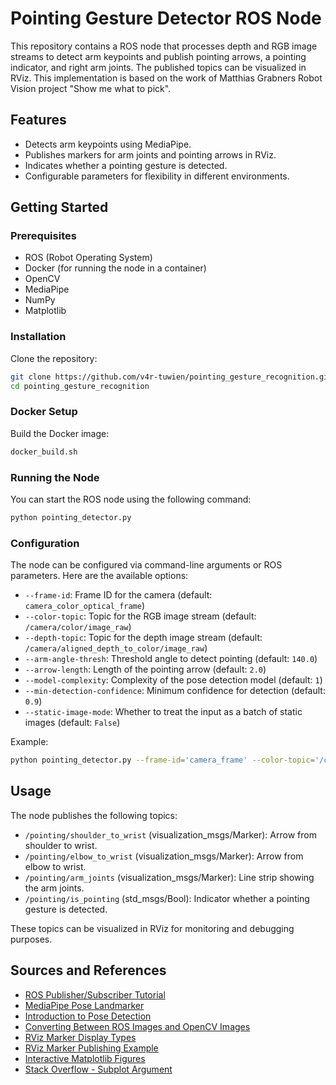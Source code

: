 # Pointing Gesture Detector ROS Node

This repository contains a ROS node that processes depth and RGB image streams to detect arm keypoints and publish pointing arrows, a pointing indicator, and right arm joints. The published topics can be visualized in RViz.
This implementation is based on the work of Matthias Grabners Robot Vision project "Show me what to pick".

## Features

- Detects arm keypoints using MediaPipe.
- Publishes markers for arm joints and pointing arrows in RViz.
- Indicates whether a pointing gesture is detected.
- Configurable parameters for flexibility in different environments.

## Getting Started

### Prerequisites

- ROS (Robot Operating System)
- Docker (for running the node in a container)
- OpenCV
- MediaPipe
- NumPy
- Matplotlib

### Installation

Clone the repository:

```bash
git clone https://github.com/v4r-tuwien/pointing_gesture_recognition.git
cd pointing_gesture_recognition
```

### Docker Setup

Build the Docker image:

```bash
docker_build.sh
```

### Running the Node

You can start the ROS node using the following command:

```bash
python pointing_detector.py
```

### Configuration

The node can be configured via command-line arguments or ROS parameters. Here are the available options:

- `--frame-id`: Frame ID for the camera (default: `camera_color_optical_frame`)
- `--color-topic`: Topic for the RGB image stream (default: `/camera/color/image_raw`)
- `--depth-topic`: Topic for the depth image stream (default: `/camera/aligned_depth_to_color/image_raw`)
- `--arm-angle-thresh`: Threshold angle to detect pointing (default: `140.0`)
- `--arrow-length`: Length of the pointing arrow (default: `2.0`)
- `--model-complexity`: Complexity of the pose detection model (default: `1`)
- `--min-detection-confidence`: Minimum confidence for detection (default: `0.9`)
- `--static-image-mode`: Whether to treat the input as a batch of static images (default: `False`)

Example:

```bash
python pointing_detector.py --frame-id='camera_frame' --color-topic='/camera/rgb/image_raw' --depth-topic='/camera/depth/image_raw'
```

## Usage

The node publishes the following topics:

- `/pointing/shoulder_to_wrist` (visualization_msgs/Marker): Arrow from shoulder to wrist.
- `/pointing/elbow_to_wrist` (visualization_msgs/Marker): Arrow from elbow to wrist.
- `/pointing/arm_joints` (visualization_msgs/Marker): Line strip showing the arm joints.
- `/pointing/is_pointing` (std_msgs/Bool): Indicator whether a pointing gesture is detected.

These topics can be visualized in RViz for monitoring and debugging purposes.

## Sources and References

- [ROS Publisher/Subscriber Tutorial](http://wiki.ros.org/ROS/Tutorials/WritingPublisherSubscriber%28python%29)
- [MediaPipe Pose Landmarker](https://ai.google.dev/edge/mediapipe/solutions/vision/pose_landmarker)
- [Introduction to Pose Detection](https://bleedaiacademy.com/introduction-to-pose-detection-and-basic-pose-classification/)
- [Converting Between ROS Images and OpenCV Images](http://wiki.ros.org/cv_bridge/Tutorials/ConvertingBetweenROSImagesAndOpenCVImagesPython)
- [RViz Marker Display Types](http://wiki.ros.org/rviz/DisplayTypes/Marker)
- [RViz Marker Publishing Example](https://answers.ros.org/question/373802/minimal-working-example-for-rviz-marker-publishing/)
- [Interactive Matplotlib Figures](https://matplotlib.org/stable/users/explain/figure/interactive.html)
- [Stack Overflow - Subplot Argument](https://stackoverflow.com/questions/3584805/what-does-the-argument-mean-in-fig-add-subplot111)